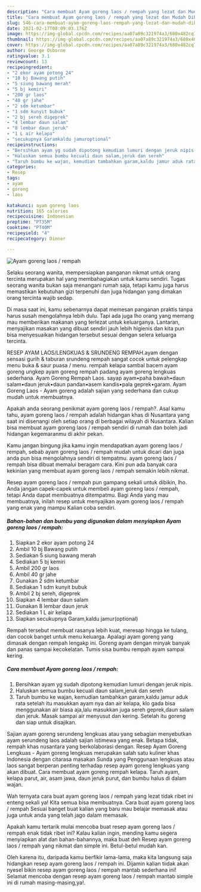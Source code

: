 ```yaml
---
description: "Cara membuat Ayam goreng laos / rempah yang lezat dan Mudah Dibuat"
title: "Cara membuat Ayam goreng laos / rempah yang lezat dan Mudah Dibuat"
slug: 546-cara-membuat-ayam-goreng-laos-rempah-yang-lezat-dan-mudah-dibuat
date: 2021-02-17T08:09:03.176Z
image: https://img-global.cpcdn.com/recipes/aa07a89c321974a3/680x482cq70/ayam-goreng-laos-rempah-foto-resep-utama.jpg
thumbnail: https://img-global.cpcdn.com/recipes/aa07a89c321974a3/680x482cq70/ayam-goreng-laos-rempah-foto-resep-utama.jpg
cover: https://img-global.cpcdn.com/recipes/aa07a89c321974a3/680x482cq70/ayam-goreng-laos-rempah-foto-resep-utama.jpg
author: George Osborne
ratingvalue: 3.1
reviewcount: 13
recipeingredient:
- "2 ekor ayam potong 24"
- "10 bj Bawang putih"
- "5 siung bawang merah"
- "5 bj kemiri"
- "200 gr laos"
- "40 gr jahe"
- "2 sdm ketumbar"
- "1 sdm kunyit bubuk"
- "2 bj sereh digeprek"
- "4 lembar daun salam"
- "8 lembar daun jeruk"
- "1 L air kelapa"
- "secukupnya Garamkaldu jamuroptional"
recipeinstructions:
- "Bersihkan ayam yg sudah dipotong kemudian lumuri dengan jeruk nipis."
- "Haluskan semua bumbu kecuali daun salam,jeruk dan sereh"
- "Taruh bumbu ke wajan, kemudian tambahkan garam,kaldu jamur aduk rata setelah itu masukkan ayam nya dan air kelapa, klo gada bisa menggunakan air biasa aja,lalu masukkan juga sereh geprek,daun salam dan jeruk. Masak sampai air menyusut dan kering. Setelah itu goreng dan siap untuk disajikan."
categories:
- Resep
tags:
- ayam
- goreng
- laos

katakunci: ayam goreng laos 
nutrition: 165 calories
recipecuisine: Indonesian
preptime: "PT35M"
cooktime: "PT40M"
recipeyield: "4"
recipecategory: Dinner

---
```



![Ayam goreng laos / rempah](https://img-global.cpcdn.com/recipes/aa07a89c321974a3/680x482cq70/ayam-goreng-laos-rempah-foto-resep-utama.jpg)

Selaku seorang wanita, mempersiapkan panganan nikmat untuk orang tercinta merupakan hal yang membahagiakan untuk kamu sendiri. Tugas seorang  wanita bukan saja menangani rumah saja, tetapi kamu juga harus memastikan kebutuhan gizi terpenuhi dan juga hidangan yang dimakan orang tercinta wajib sedap.

Di masa  saat ini, kamu sebenarnya dapat memesan panganan praktis tanpa harus susah mengolahnya lebih dulu. Tapi ada juga lho orang yang memang mau memberikan makanan yang terlezat untuk keluarganya. Lantaran, menyajikan masakan yang dibuat sendiri jauh lebih higienis dan kita pun bisa menyesuaikan hidangan tersebut sesuai dengan selera keluarga tercinta. 

RESEP AYAM LAOS/LENGKUAS &amp; SRUNDENG REMPAH.ayam dengan sensasi gurih &amp; taburan srundeng rempah sangat cocok untuk pelengkap menu buka &amp; saur puasa / menu. rempah kelapa sambal bacem ayam goreng ungkep ayam goreng rempah padang ayam goreng lengkuas sederhana. Ayam Goreng Rempah Laos. sayap ayam•paha bawah•daun salam•daun jeruk•daun pandan•asem kandis•pala geprek•garam. Ayam Goreng Laos - Ayam goreng adalah sajian yang sederhana dan cukup mudah untuk membuatnya.

Apakah anda seorang penikmat ayam goreng laos / rempah?. Asal kamu tahu, ayam goreng laos / rempah adalah hidangan khas di Nusantara yang saat ini disenangi oleh setiap orang di berbagai wilayah di Nusantara. Kalian bisa membuat ayam goreng laos / rempah sendiri di rumah dan boleh jadi hidangan kegemaranmu di akhir pekan.

Kamu jangan bingung jika kamu ingin mendapatkan ayam goreng laos / rempah, sebab ayam goreng laos / rempah mudah untuk dicari dan juga anda pun bisa mengolahnya sendiri di tempatmu. ayam goreng laos / rempah bisa dibuat memalui beragam cara. Kini pun ada banyak cara kekinian yang membuat ayam goreng laos / rempah semakin lebih nikmat.

Resep ayam goreng laos / rempah pun gampang sekali untuk dibikin, lho. Anda jangan capek-capek untuk membeli ayam goreng laos / rempah, tetapi Anda dapat membuatnya ditempatmu. Bagi Anda yang mau membuatnya, inilah resep untuk menyajikan ayam goreng laos / rempah yang enak yang mampu Kalian coba sendiri.

<!--inarticleads1-->

##### Bahan-bahan dan bumbu yang digunakan dalam menyiapkan Ayam goreng laos / rempah:

1. Siapkan 2 ekor ayam potong 24
1. Ambil 10 bj Bawang putih
1. Sediakan 5 siung bawang merah
1. Sediakan 5 bj kemiri
1. Ambil 200 gr laos
1. Ambil 40 gr jahe
1. Gunakan 2 sdm ketumbar
1. Sediakan 1 sdm kunyit bubuk
1. Ambil 2 bj sereh, digeprek
1. Siapkan 4 lembar daun salam
1. Gunakan 8 lembar daun jeruk
1. Sediakan 1 L air kelapa
1. Siapkan secukupnya Garam,kaldu jamur(optional)


Rempah tersebut membuat rasanya lebih kuat, meresap hingga ke tulang, dan cocok banget untuk menu keluarga. Apalagi ayam goreng yang dimasak dengan rempah lengakp ini. Goreng ayam dengan minyak banyak dan panas sampai kecokelatan. Tumis sisa bumbu rempah ayam sampai kering. 

<!--inarticleads2-->

##### Cara membuat Ayam goreng laos / rempah:

1. Bersihkan ayam yg sudah dipotong kemudian lumuri dengan jeruk nipis.
1. Haluskan semua bumbu kecuali daun salam,jeruk dan sereh
1. Taruh bumbu ke wajan, kemudian tambahkan garam,kaldu jamur aduk rata setelah itu masukkan ayam nya dan air kelapa, klo gada bisa menggunakan air biasa aja,lalu masukkan juga sereh geprek,daun salam dan jeruk. Masak sampai air menyusut dan kering. Setelah itu goreng dan siap untuk disajikan.


Sajian ayam goreng serundeng lengkuas atau yang sebagian menyebutkan ayam serundeng laos adalah sajian istimewa yang enak. Betapa tidak, rempah khas nusantara yang berkolaborasi dengan. Resep Ayam Goreng Lengkuas - Ayam goreng lengkuas merupakan salah satu kuliner khas Indonesia dengan citarasa masakan Sunda yang Penggunaan lengkuas atau laos sangat berperan penting terhadap resep ayam goreng lengkuas yang akan dibuat. Cara membuat ayam goreng rempah kelapa. Taruh ayam, kelapa parut, air, asam jawa, daun jeruk purut, dan bumbu halus di dalam wajan. 

Wah ternyata cara buat ayam goreng laos / rempah yang lezat tidak ribet ini enteng sekali ya! Kita semua bisa membuatnya. Cara buat ayam goreng laos / rempah Sesuai banget buat kalian yang baru mau belajar memasak atau juga untuk anda yang telah jago dalam memasak.

Apakah kamu tertarik mulai mencoba buat resep ayam goreng laos / rempah enak tidak ribet ini? Kalau kalian ingin, mending kamu segera menyiapkan alat dan bahan-bahannya, maka buat deh Resep ayam goreng laos / rempah yang nikmat dan simple ini. Betul-betul mudah kan. 

Oleh karena itu, daripada kamu berfikir lama-lama, maka kita langsung saja hidangkan resep ayam goreng laos / rempah ini. Dijamin kalian tiidak akan nyesel bikin resep ayam goreng laos / rempah mantab sederhana ini! Selamat mencoba dengan resep ayam goreng laos / rempah mantab simple ini di rumah masing-masing,ya!.


